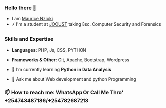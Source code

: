 ### Hello there 👋 
- I am [Maurice Nzioki](github.com/maurice2428)
- ⚡ I'm a student at [JOOUST](https://www.jooust.ac.ke) taking Bsc. Computer Security and Forensics
### **Skills and Expertise**
- **Languages:** PHP, Js, CSS, PYTHON
-  **Frameworks & Other:** Git, Apache, Bootstrap, Wordpress
 
- 🌱 I’m currently learning **Python in Data Analysis**
- 💬 Ask me about Web development and python Programming

### **📫 How to reach me**:  WhatsApp Or Call Me Thro' **+254743487186/+254782687213**

